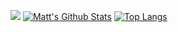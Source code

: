 ![](https://github-profile-summary-cards.vercel.app/api/cards/profile-details?username=DarkBUffalotheme=default)
[![Matt's Github Stats](https://github-readme-stats.vercel.app/api?username=DarkBuffalo&show_icons=true&theme=dark)](https://github.com/DarkBuffalo) [![Top Langs](https://github-readme-stats.vercel.app/api/top-langs/?username=darkbuffalo&layout=compact&theme=dark)](https://github.com/DarkBuffalo)
